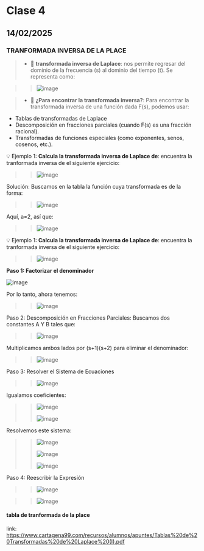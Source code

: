 # Clase 4
## 14/02/2025
### TRANFORMADA INVERSA DE LA PLACE  

>* 🔑 **transformada inversa de Laplace**:
nos permite regresar del dominio de la frecuencia (s) al dominio del tiempo (t). Se representa como:

>>![image](https://github.com/user-attachments/assets/f50294fa-14fb-4c85-a54e-0e6c9b4a5551)


>* 🔑 **¿Para encontrar la transformada inversa?**:
Para encontrar la transformada inversa de una función dada F(s), podemos usar:
* Tablas de transformadas de Laplace
* Descomposición en fracciones parciales (cuando F(s) es una fracción racional).
* Transformadas de funciones especiales (como exponentes, senos, cosenos, etc.).

💡 Ejemplo 1: **Calcula la transformada inversa de Laplace de**:
encuentra la tranformada inversa de el siguiente ejercicio:

>>![image](https://github.com/user-attachments/assets/65e3aaca-590e-40d4-bbec-d9dd2ff1e23d)

Solución: Buscamos en la tabla la función cuya transformada es de la forma:

>>![image](https://github.com/user-attachments/assets/bc24814f-082a-4939-b555-16c1d2f21e78)

Aquí, a=2, así que:
>>![image](https://github.com/user-attachments/assets/55e1ef95-0c45-49ce-bd7c-3b8cb857609f)

💡 Ejemplo 1: **Calcula la transformada inversa de Laplace de**:
encuentra la tranformada inversa de el siguiente ejercicio: 

>>![image](https://github.com/user-attachments/assets/43c9f4e5-e99d-4452-9bab-8472633312d0)

**Paso 1: Factorizar el denominador**

![image](https://github.com/user-attachments/assets/85d6048a-2d6c-4684-9775-870c22c57bb1)

Por lo tanto, ahora tenemos:

>>![image](https://github.com/user-attachments/assets/f1713791-3771-4f39-adb2-8884d3e2ce6e)
>>

Paso 2: Descomposición en Fracciones Parciales:
Buscamos dos constantes A Y B tales que:

 >> ![image](https://github.com/user-attachments/assets/ffd7110a-c7e6-46de-ac69-b137549af6ed)

Multiplicamos ambos lados por (s+1)(s+2) para eliminar el denominador:

>>![image](https://github.com/user-attachments/assets/e2768a41-0543-46c9-b8f0-b4581ffe7910)

Paso 3: Resolver el Sistema de Ecuaciones

>>![image](https://github.com/user-attachments/assets/0b38dd8f-a930-4646-80e7-79323e3124b4)


Igualamos coeficientes:

>>![image](https://github.com/user-attachments/assets/6042ff10-479d-4a0b-a4b6-ae1c4c637013)
>>
>>![image](https://github.com/user-attachments/assets/2a99fc77-cae0-4abd-833d-31829fccfd07) 

Resolvemos este sistema:

>> ![image](https://github.com/user-attachments/assets/8f732278-c135-4fe7-930f-a32fd8b108ff)
>>
>> ![image](https://github.com/user-attachments/assets/8de85c6d-135c-425b-9712-318a30cddcd0)
>>
>> ![image](https://github.com/user-attachments/assets/a23c9a58-87d2-451e-837f-6002eaa3e997)
>>
Paso 4: Reescribir la Expresión 

>> ![image](https://github.com/user-attachments/assets/9f2aee97-b95c-4681-8ae3-598bc9a21de7)

>>![image](https://github.com/user-attachments/assets/22b2b673-1a04-46da-bc95-f18f32873f2b)



#### **tabla de tranformada de la place** 
link: https://www.cartagena99.com/recursos/alumnos/apuntes/Tablas%20de%20Transformadas%20de%20Laplace%20(I).pdf

